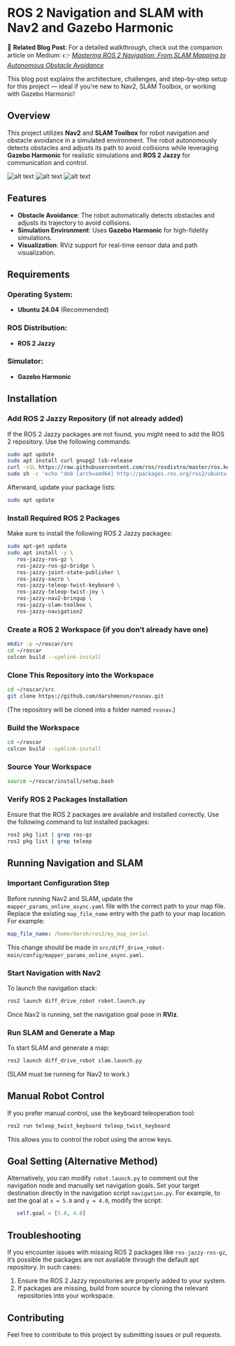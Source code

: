 # ROS 2 Navigation and SLAM with Nav2 and Gazebo Harmonic

📖 **Related Blog Post**: For a detailed walkthrough, check out the companion article on Medium:
👉 [*Mastering ROS 2 Navigation: From SLAM Mapping to Autonomous Obstacle Avoidance*](https://medium.com/@darshmenon02/mastering-ros-2-navigation-from-slam-mapping-to-autonomous-obstacle-avoidance-7446e4ff049a)

This blog post explains the architecture, challenges, and step-by-step setup for this project — ideal if you're new to Nav2, SLAM Toolbox, or working with Gazebo Harmonic!

## Overview

This project utilizes **Nav2** and **SLAM Toolbox** for robot navigation and obstacle avoidance in a simulated environment. The robot autonomously detects obstacles and adjusts its path to avoid collisions while leveraging **Gazebo Harmonic** for realistic simulations and **ROS 2 Jazzy** for communication and control.

![alt text](images/nav2spedup-ezgif.com-video-to-gif-converter.gif)
![alt text](images/map_demo.png)
![alt text](images/image.png)

## Features

* **Obstacle Avoidance**: The robot automatically detects obstacles and adjusts its trajectory to avoid collisions.
* **Simulation Environment**: Uses **Gazebo Harmonic** for high-fidelity simulations.
* **Visualization**: RViz support for real-time sensor data and path visualization.

## Requirements

### Operating System:

* **Ubuntu 24.04** (Recommended)

### ROS Distribution:

* **ROS 2 Jazzy**

### Simulator:

* **Gazebo Harmonic**

## Installation

### Add ROS 2 Jazzy Repository (if not already added)

If the ROS 2 Jazzy packages are not found, you might need to add the ROS 2 repository. Use the following commands:

```bash
sudo apt update
sudo apt install curl gnupg2 lsb-release
curl -sSL https://raw.githubusercontent.com/ros/rosdistro/master/ros.key | sudo apt-key add -
sudo sh -c 'echo "deb [arch=amd64] http://packages.ros.org/ros2/ubuntu $(lsb_release -cs) main" > /etc/apt/sources.list.d/ros2-latest.list'
```

Afterward, update your package lists:

```bash
sudo apt update
```

### Install Required ROS 2 Packages

Make sure to install the following ROS 2 Jazzy packages:

```bash
sudo apt-get update
sudo apt install -y \   
   ros-jazzy-ros-gz \  
   ros-jazzy-ros-gz-bridge \  
   ros-jazzy-joint-state-publisher \  
   ros-jazzy-xacro \  
   ros-jazzy-teleop-twist-keyboard \  
   ros-jazzy-teleop-twist-joy \  
   ros-jazzy-nav2-bringup \  
   ros-jazzy-slam-toolbox \
   ros-jazzy-navigation2
```

### Create a ROS 2 Workspace (if you don’t already have one)

```bash
mkdir -p ~/roscar/src
cd ~/roscar
colcon build --symlink-install
```

### Clone This Repository into the Workspace

```bash
cd ~/roscar/src
git clone https://github.com/darshmenon/rosnav.git
```

(The repository will be cloned into a folder named `rosnav`.)

### Build the Workspace

```bash
cd ~/roscar
colcon build --symlink-install
```

### Source Your Workspace

```bash
source ~/roscar/install/setup.bash
```

### Verify ROS 2 Packages Installation

Ensure that the ROS 2 packages are available and installed correctly. Use the following command to list installed packages:

```bash
ros2 pkg list | grep ros-gz
ros2 pkg list | grep teleop
```

## Running Navigation and SLAM

### Important Configuration Step

Before running Nav2 and SLAM, update the `mapper_params_online_async.yaml` file with the correct path to your map file. Replace the existing `map_file_name` entry with the path to your map location. For example:

```yaml
map_file_name: /home/darsh/ros2/my_map_serial
```

This change should be made in `src/diff_drive_robot-main/config/mapper_params_online_async.yaml`.

### Start Navigation with Nav2

To launch the navigation stack:

```bash
ros2 launch diff_drive_robot robot.launch.py
```

Once Nav2 is running, set the navigation goal pose in **RViz**.

### Run SLAM and Generate a Map

To start SLAM and generate a map:

```bash
ros2 launch diff_drive_robot slam.launch.py
```

(SLAM must be running for Nav2 to work.)

## Manual Robot Control

If you prefer manual control, use the keyboard teleoperation tool:

```bash
ros2 run teleop_twist_keyboard teleop_twist_keyboard
```

This allows you to control the robot using the arrow keys.

## Goal Setting (Alternative Method)

Alternatively, you can modify `robot.launch.py` to comment out the navigation node and manually set navigation goals.
Set your target destination directly in the navigation script `navigation.py`. For example, to set the goal at `x = 5.0` and `y = 4.0`, modify the script:

```python
   self.goal = [5.0, 4.0]  
```

## Troubleshooting

If you encounter issues with missing ROS 2 packages like `ros-jazzy-ros-gz`, it’s possible the packages are not available through the default apt repository. In such cases:

1. Ensure the ROS 2 Jazzy repositories are properly added to your system.
2. If packages are missing, build from source by cloning the relevant repositories into your workspace.

## Contributing

Feel free to contribute to this project by submitting issues or pull requests.

